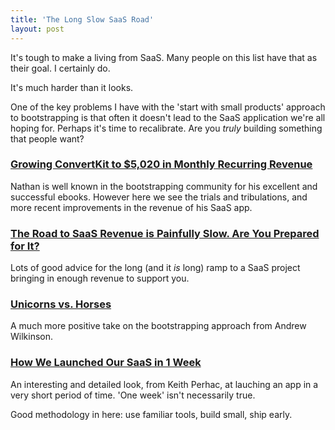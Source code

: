 ```yaml
---
title: 'The Long Slow SaaS Road'
layout: post
---
```


It's tough to make a living from SaaS. Many people on this list have that as their goal. I certainly do.

It's much harder than it looks.

One of the key problems I have with the 'start with small products' approach to bootstrapping is that often it doesn't lead to the SaaS application we're all hoping for. Perhaps it's time to recalibrate. Are you _truly_ building something that people want?


### [Growing ConvertKit to $5,020 in Monthly Recurring Revenue](http://nathanbarry.com/5k/)

Nathan is well known in the bootstrapping community for his excellent and successful ebooks. However here we see the trials and tribulations, and more recent improvements in the revenue of his SaaS app.


### [The Road to SaaS Revenue is Painfully Slow. Are You Prepared for It?](http://www.smallhq.com/blog/the-road-to-saas-revenue-is-painfully-slow-are-you-prepared-for-it/)

Lots of good advice for the long (and it _is_ long) ramp to a SaaS project bringing in enough revenue to support you.


### [Unicorns vs. Horses](https://medium.com/@awilkinson/unicorns-vs-horses-f81d8dd61f17)

A much more positive take on the bootstrapping approach from Andrew Wilkinson.


### [How We Launched Our SaaS in 1 Week](http://delfi-net.com/how-we-launched-our-saas-in-1-week/)

An interesting and detailed look, from Keith Perhac, at lauching an app in a very short period of time. 'One week' isn't necessarily true.

Good methodology in here: use familiar tools, build small, ship early.

